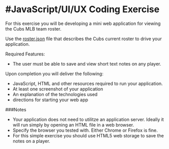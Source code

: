 #JavaScript/UI/UX Coding Exercise
============================
For this exercise you will be developing a mini web application for viewing the Cubs MLB
team roster. 

Use the [roster.json](roster.json) file that describes the Cubs current roster to
drive your application.

Required Features:
* The user must be able to save and view short text notes on any player.

Upon completion you will deliver the following:
* JavaScript, HTML and other resources required to run your application.
* At least one screenshot of your application
* An explanation of the technologies used
* directions for starting your web app

###Notes
* Your application does not need to utilitze an application server. Ideally it
will run simply by opening an HTML file in a web browser.
* Specify the browser you tested with. Either Chrome or Firefox is fine.
* For this simple exercise you should use HTML5 web storage to save the notes
on a player.